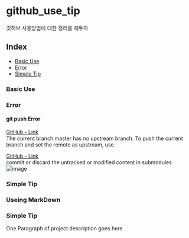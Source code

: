 # github_use_tip
깃허브 사용방법에 대한 정리를 해두자

## Index
  - [Basic Use](##Basic-Use)
  - [Error](##Error)
  - [Simple Tip](##Simple-Tip) 


### Basic Use



### Error

#### git push Error
[GitHub - Link](https://github.com/JuniorMSG/github_use_tip/blob/main/Error/The%20current%20branch%20master%20has%20no%20upstream%20branch.md) <br>
The current branch master has no upstream branch.
To push the current branch and set the remote as upstream, use

[GitHub - Link]()<br>
commit or discard the untracked or modified content in submodules
![image](https://user-images.githubusercontent.com/22822369/149666582-c5fd587a-0b69-40b1-8847-a62714e4242b.png)




### Simple Tip



### Useing MarkDown


### Simple Tip
One Paragraph of project description goes here

